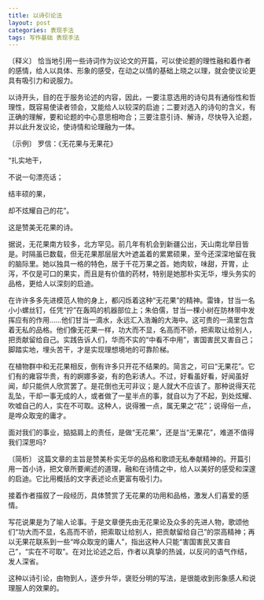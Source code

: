 ```yaml
---
title: 以诗引论法
layout: post
categories: 表现手法
tags: 写作基础 表现手法
---
```


〔释义〕 恰当地引用一些诗词作为议论文的开篇，可以使论题的理性融和着作者的感情，给人以具体、形象的感受，在动之以情的基础上晓之以理，就会使议论更具有吸引力和说服力。

以诗开头，目的在于服务论述的内容，因此，一要注意选用的诗句具有通俗性和哲理性，既容易使读者领会，又能给人以较深的启迪；二要对选入的诗句的含义，有正确的理解，要和论题的中心意思相吻合；三要注意引诗、解诗，尽快导入论题，并以此升发议论，使诗情和论理融为一体。

〔示例〕 罗信：《无花果与无果花》

“扎实地干，

不说一句漂亮话；

结丰硕的果，

却不炫耀自己的花”。

这是赞美无花果的诗。

据说，无花果南方较多，北方罕见。前几年有机会到新疆公出，天山南北举目皆是。时隔虽已数载，但无花果那层层大叶遮盖着的累累硕果，至今还深深地留在我的脑际里。她以独具一格的特色，居于千花万果之首。她肉软，味甜，开胃，止泻，不仅是可口的果实，而且是有价值的药材，特别是她那朴实无华，埋头务实的品格，更给人以深刻的启迪。

在许许多多先进模范人物的身上，都闪烁着这种“无花果”的精神。雷锋，甘当一名小小螺丝钉，任凭“拧”在轰鸣的机器部位上；朱伯儒，甘当一棵小树在防林带中发挥应有的作用……他们甘当一滴水，永远汇入浩瀚的大海中。这可贵的一滴里包含着无私的品格。他们像无花果一样，功大而不显，名高而不骄，把索取让给别人，把贡献留给自己。实践告诉人们，华而不实的“中看不中用”，害国害民又害自己；脚踏实地，埋头苦干，才是实现理想境地的可靠阶梯。

在植物群中和无花果相反，倒有许多只开花不结果的。简言之，可曰“无果花”。它们有的雍容华贵，有的婀娜多姿，有的色彩诱人。不过，好看虽好看，好闻虽好闻，却只能供人欣赏罢了。是花倒也无可非议；是人就大不应该了。那种说得天花乱坠，干却一事无成的人，或者做了一星半点的事，就自以为了不起，到处炫耀、吹嘘自己的人，实在不可取。这种人，说得雅一点，属无果之“花”；说得俗一点，是哗众取宠的庸才。

面对我们的事业，掂掂肩上的责任，是做“无花果”，还是当“无果花”，难道不值得我们深思吗?

〔简析〕 这篇文章的主旨是赞美朴实无华的品格和歌颂无私奉献精神的。开篇引用一首小诗，把文章所要阐述的道理，融和在诗情之中，给人以美好的感受和深邃的启迪。它比用概括的文字表述论点更富有吸引力。

接着作者描叙了一段经历，具体赞赏了无花果的功用和品格，激发人们喜爱的感情。

写花说果是为了喻人论事。于是文章便先由无花果论及众多的先进人物，歌颂他们“功大而不显，名高而不骄，把索取让给别人，把贡献留给自己”的崇高精神；再以无果花联系到一些“哗众取宠的庸人”，指出这种人只能“害国害民又害自己”，“实在不可取”。在对比论述之后，作者以真挚的热诚，以反问的语气作结，发人深省。

这种以诗引论，由物到人，逐步升华，褒贬分明的写法，是很能收到形象感人和说理服人的效果的。 